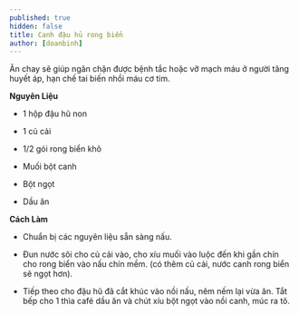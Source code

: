 ```yaml
---
published: true
hidden: false
title: Canh đậu hủ rong biển
author: [doanbinh] 
---
```

Ăn chay sẽ giúp ngăn chặn được bệnh tắc hoặc vỡ mạch máu ở người tăng huyết áp, hạn chế tai biến nhồi máu cơ tim.

**Nguyên Liệu**

+ 1 hộp đậu hũ non

+ 1 củ cải

+ 1/2 gói rong biển khô

+ Muối bột canh

+ Bột ngọt

+ Dầu ăn

**Cách Làm**

+ Chuẩn bị các nguyên liệu sẵn sàng nấu.

+ Đun nước sôi cho củ cải vào, cho xíu muối vào luộc đến khi gần chín cho rong biển vào nấu chín mềm. (có thêm củ cải, nước canh rong biển sẽ ngọt hơn).

+ Tiếp theo cho đậu hũ đã cắt khúc vào nồi nấu, nêm nếm lại vừa ăn. Tắt bếp cho 1 thìa café dầu ăn và chút xíu bột ngọt vào nồi canh, múc ra tô.